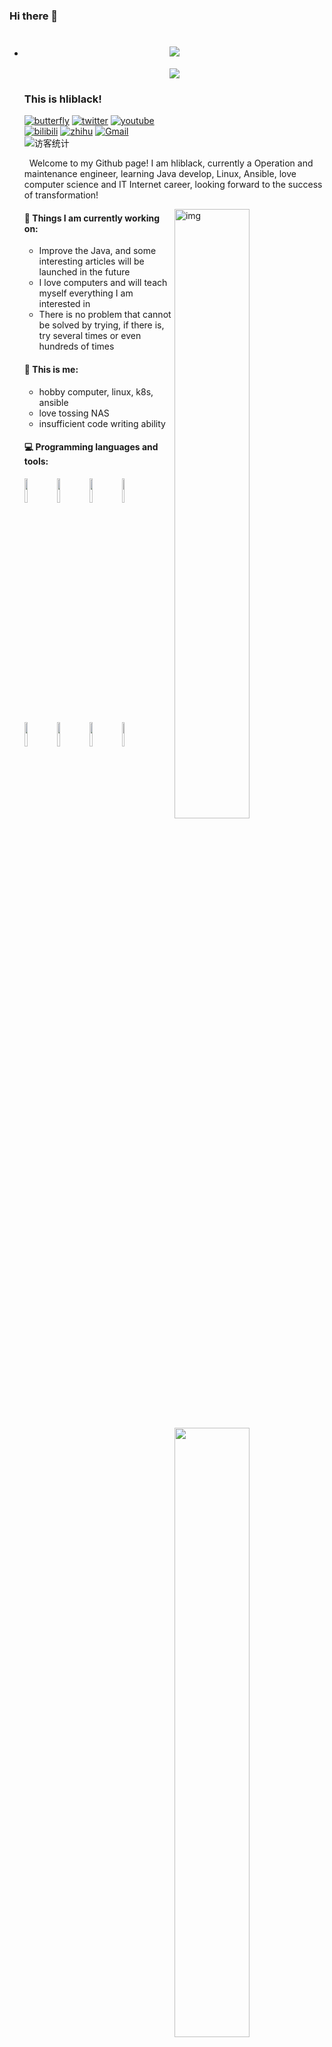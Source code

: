 ### Hi there 👋

- <!-- 动态打字效果 -->

  <h1 align="center">
    <a href="https://adunm.top/">
      <img src="https://readme-typing-svg.herokuapp.com/?lines=console.log(%E2%80%9CHello,%20World!%E2%80%9D);Hi%20there%20%F0%9F%91%8B&center=true&size=27">
    </a>
  </h1>

  <!-- 贪吃蛇代码贡献图 -->

  <div align="center"><img src="https://cdn.jsdelivr.net/gh/Ylanw/Ylanw@output/github-contribution-grid-snake.svg" /></div>

  ### This is hliblack!

  [![butterfly](https://img.shields.io/badge/Website-%E4%B8%AA%E4%BA%BA%E7%BD%91%E7%AB%99-blue?logo=Hexo&style=flat)](https://hyouka.top)
  [![twitter](https://img.shields.io/badge/twitter-%E6%8E%A8%E7%89%B9-blue?logo=twitter&style=flat)](https://twitter.com/hliblack)
  [![youtube](https://img.shields.io/badge/Youtube-%E6%B2%B9%E7%AE%A1-c32136?logo=youtube&style=flat)](https://www.youtube.com/channel/UCg-_ZZjbp82ckHUw5JGJZEw)  
  [![bilibili](https://img.shields.io/badge/BiliBili-B%E7%AB%99-ff69b4?logo=bilibili&style=flat)](https://space.bilibili.com/4170868)
  [![zhihu](https://img.shields.io/badge/zhihu-%E7%9F%A5%E4%B9%8E-blue?logo=zhihu&style=flat)](https://www.zhihu.com/people/hliblack-23-02-26)
  [![Gmail](https://img.shields.io/badge/-Gmail-c14438?style=flat&logo=Gmail&logoColor=white)](mailto:icroshl@gmail.com)  
  <img src="https://visitor-badge.glitch.me/badge?page_id=hliblack" alt="访客统计" /></div>

  &nbsp;&nbsp;Welcome to my Github page! I am hliblack, currently a Operation and maintenance engineer, learning Java develop, Linux, Ansible, love computer science and IT Internet career, looking forward to the success of transformation!

  <img align="right" alt="img" src="https://cdn.jsdelivr.net/npm/ylan-blog@1.0.13/webp/github.webp" width="50%" height="auto" />

  #### 🌱 Things I am currently working on: 

  * Improve the Java, and some interesting articles will be launched in the future  

  - I love computers and will teach myself everything I am interested in
  - There is no problem that cannot be solved by trying, if there is, try several times or even hundreds of times

  #### :muscle: This is me:

  - hobby computer, linux, k8s, ansible
  - love tossing NAS
  - insufficient code writing ability

  #### :computer: Programming languages and tools: 

  <p>
  	<img width="50%" align="right" src="https://github-readme-stats.vercel.app/api?username=hliblack&show_icons=true&hide_border=true" />

  <code><img width="10%" src="https://www.vectorlogo.zone/logos/java/java-ar21.svg"></code>
  <code><img width="10%" src="https://www.vectorlogo.zone/logos/ansible/ansible-ar21.svg"></code>
  <code><img width="10%" src="https://www.vectorlogo.zone/logos/linux/linux-ar21.svg"></code>
  <code><img width="10%" src="https://www.vectorlogo.zone/logos/kubernetes/kubernetes-ar21.svg"></code>
  <code><img width="10%" src="https://www.vectorlogo.zone/logos/mysql/mysql-ar21.svg"></code>
  <code><img width="10%" src="https://www.vectorlogo.zone/logos/shell/shell-ar21.svg"></code>
  <code><img width="10%" src="https://www.vectorlogo.zone/logos/python/python-ar21.svg"></code>
  <code><img width="10%" src="https://www.vectorlogo.zone/logos/git-scm/git-scm-ar21.svg"></code>

  

  

